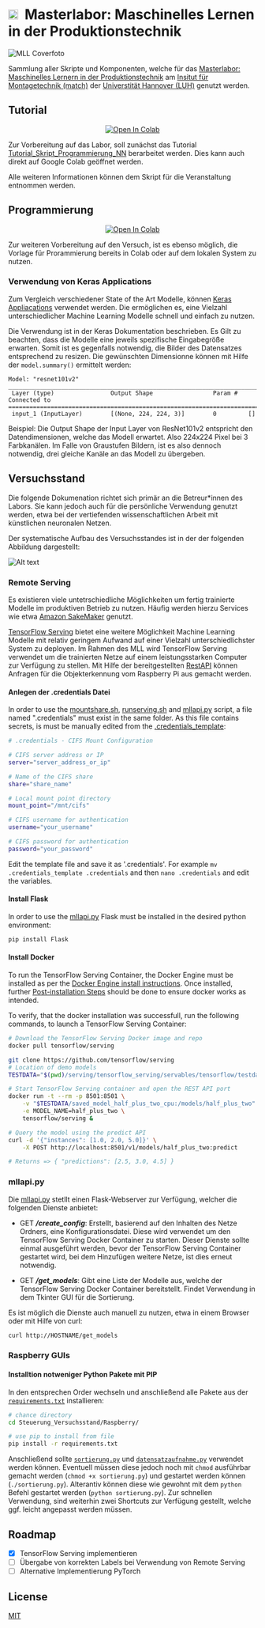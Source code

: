# <img src="Steuerung_Versuchsstand/Raspberry/matchminimal.png" height=20>&nbsp; Masterlabor: Maschinelles Lernen in der Produktionstechnik

![MLL Coverfoto](Steuerung_Versuchsstand/Raspberry/mllcover.png)

Sammlung aller Skripte und Komponenten, welche für das [Masterlabor: Maschinelles Lernern in der Produktionstechnik](https://www.match.uni-hannover.de/de/studium/lehrveranstaltungen/masterlabor-maschinelles-lernen-in-der-produktionstechnik) am [Insitut für Montagetechnik (match)](https://www.match.uni-hannover.de/) der [Universtität Hannover (LUH)](https://www.uni-hannover.de/) genutzt werden.

## Tutorial

<center><a target="_blank" href="https://colab.research.google.com/github/match-Education/match-MLL/Programmierung/Tutorial_Skript_Programmierung_NN.ipynb">
  <img src="https://colab.research.google.com/assets/colab-badge.svg" alt="Open In Colab"/>
</a></center>

Zur Vorbereitung auf das Labor, soll zunächst das Tutorial [Tutorial_Skript_Programmierung_NN](/Programmierung/Tutorial_Skript_Programmierung_NN.ipynb) berarbeitet werden. Dies kann auch direkt auf Google Colab geöffnet werden.

Alle weiteren Informationen können dem Skript für die Veranstaltung entnommen werden.

## Programmierung

<center><a target="_blank" href="https://colab.research.google.com/github/match-Education/match-MLL/Programmierung/Vorlage_Programmierung_NN_COLAB.ipynb">
  <img src="https://colab.research.google.com/assets/colab-badge.svg" alt="Open In Colab"/>
</a></center>

Zur weiteren Vorbereitung auf den Versuch, ist es ebenso möglich, die Vorlage für Prorammierung bereits in Colab oder auf dem lokalen System zu nutzen.


### Verwendung von Keras Applications

Zum Vergleich verschiedener State of the Art Modelle, können [Keras Appliacations](https://keras.io/api/applications/) verwendet werden. Die ermöglichen es, eine Vielzahl unterschiedlicher Machine Learning Modelle schnell und einfach zu nutzen.

Die Verwendung ist in der Keras Dokumentation beschrieben. Es Gilt zu beachten, dass die Modelle eine jeweils spezifische Eingabegröße erwarten. Somit ist es gegenfalls notwendig, die Bilder des Datensatzes entsprechend zu resizen. Die gewünschten Dimensionne können mit Hilfe der `model.summary()` ermittelt werden:

```
Model: "resnet101v2"
__________________________________________________________________________________________________
 Layer (type)                Output Shape                 Param #   Connected to                  
==================================================================================================
 input_1 (InputLayer)        [(None, 224, 224, 3)]        0         []                            
```
Beispiel: Die Output Shape der Input Layer von ResNet101v2 entspricht den Datendimensionen, welche das Modell erwartet. Also 224x224 Pixel bei 3 Farbkanälen. Im Falle von Graustufen Bildern, ist es also dennoch notwendig, drei gleiche Kanäle an das Modell zu übergeben.

## Versuchsstand

Die folgende Dokumenation richtet sich primär an die Betreur*innen des Labors. Sie kann jedoch auch für die persönliche Verwendung genutzt werden, etwa bei der vertiefenden wissenschaftlichen Arbeit mit künstlichen neuronalen Netzen.

Der systematische Aufbau des Versuchsstandes ist in der der folgenden Abbildung dargestellt:

![Alt text](Steuerung_Versuchsstand/Raspberry/mllarchitecture.png)

### Remote Serving

Es existieren viele untetrschiedliche Möglichkeiten um fertig trainierte Modelle im produktiven Betrieb zu nutzen. Häufig werden hierzu Services wie etwa [Amazon SakeMaker](https://aws.amazon.com/de/sagemaker/) genutzt.

[TensorFlow Serving](https://github.com/tensorflow/serving) bietet eine weitere Möglichkeit Machine Learning Modelle mit relativ geringem Aufwand auf einer Vielzahl unterschiedlichster System zu deployen. Im Rahmen des MLL wird TensorFlow Serving verwendet um die trainierten Netze auf einem leistungsstarken Computer zur Verfügung zu stellen. Mit Hilfe der bereitgestellten [RestAPI](https://www.tensorflow.org/tfx/serving/api_rest) können Anfragen für die Objekterkennung vom Raspberry Pi aus gemacht werden.

#### Anlegen der .credentials Datei
In order to use the [mountshare.sh](/Steuerung_Versuchsstand/Serving/mountshare.sh), [runserving.sh](/Steuerung_Versuchsstand/Serving/runserving.sh) and [mllapi.py](/Steuerung_Versuchsstand/Serving/mllapi.py) script, a file named ".credentials" must exist in the same folder. As this file contains secrets, is must be manually edited from the [.credentials_template](/Steuerung_Versuchsstand/Serving/.credentials_template):

```bash
# .credentials - CIFS Mount Configuration

# CIFS server address or IP
server="server_address_or_ip"

# Name of the CIFS share
share="share_name"

# Local mount point directory
mount_point="/mnt/cifs"

# CIFS username for authentication
username="your_username"

# CIFS password for authentication
password="your_password"
```

Edit the template file and save it as '.credentials'. For example `mv .credentials_template .credentials` and then `nano .credentials` and edit the variables.

#### Install Flask

In order to use the [mllapi.py](/Steuerung_Versuchsstand/Serving/mllapi.py) Flask must be installed in the desired python environment:

```bash
pip install Flask
```

#### Install Docker

To run the TensorFlow Serving Container, the Docker Engine must be installed as per the [Docker Engine install instructions](https://docs.docker.com/engine/install/). Once installed, further [Post-installation Steps](https://docs.docker.com/engine/install/linux-postinstall/) should be done to ensure docker works as intended.

To verify, that the docker installation was successfull, run the following commands, to launch a TensorFlow Serving Container:

```bash
# Download the TensorFlow Serving Docker image and repo
docker pull tensorflow/serving

git clone https://github.com/tensorflow/serving
# Location of demo models
TESTDATA="$(pwd)/serving/tensorflow_serving/servables/tensorflow/testdata"

# Start TensorFlow Serving container and open the REST API port
docker run -t --rm -p 8501:8501 \
    -v "$TESTDATA/saved_model_half_plus_two_cpu:/models/half_plus_two" \
    -e MODEL_NAME=half_plus_two \
    tensorflow/serving &

# Query the model using the predict API
curl -d '{"instances": [1.0, 2.0, 5.0]}' \
    -X POST http://localhost:8501/v1/models/half_plus_two:predict

# Returns => { "predictions": [2.5, 3.0, 4.5] }
```

### mllapi.py

Die [mllapi.py](/Steuerung_Versuchsstand/Serving/mllapi.py) stetllt einen Flask-Webserver zur Verfügung, welcher die folgenden Dienste anbietet:

- GET ***/create_config***: Erstellt, basierend auf den Inhalten des Netze Ordners, eine Konfigurationsdatei. Diese wird verwendet um den TensorFlow Serving Docker Container zu starten. Dieser Dienste sollte einmal ausgeführt werden, bevor der TensorFlow Serving Container gestartet wird, bei dem Hinzufügen weitere Netze, ist dies erneut notwendig.
  
- GET ***/get_models***: Gibt eine Liste der Modelle aus, welche der TensorFlow Serving Docker Container bereitstellt. Findet Verwendung in dem Tkinter GUI für die Sortierung.

Es ist möglich die Dienste auch manuell zu nutzen, etwa in einem Browser oder mit Hilfe von curl:

```bash
curl http://HOSTNAME/get_models
```

### Raspberry GUIs

#### Installtion notweniger Python Pakete mit PIP

In den entsprechen Order wechseln und anschließend alle Pakete aus der [`requirements.txt`](/Steuerung_Versuchsstand/Raspberry/requirements.txt) installieren:

```bash
# chance directory
cd Steuerung_Versuchsstand/Raspberry/

# use pip to install from file
pip install -r requirements.txt
```


Anschließend sollte [`sortierung.py`](/Steuerung_Versuchsstand/Raspberry/sortierung.py) und [`datensatzaufnahme.py`](/Steuerung_Versuchsstand/Raspberry/datensatzaufnahme.py) verwendet werden können. Eventuell müssen diese jedoch noch mit `chmod` ausführbar gemacht werden (`chmod +x sortierung.py`) und gestartet werden können (`./sortierung.py`). Alterantiv können diese wie gewohnt mit dem `python` Befehl gestartet werden (`python sortierung.py`). Zur schnellen Verwendung, sind weiterhin zwei Shortcuts zur Verfügung gestellt, welche ggf. leicht angepasst werden müssen.


## Roadmap
- [x] TensorFlow Serving implementieren
- [ ] Übergabe von korrekten Labels bei Verwendung von Remote Serving
- [ ] Alternative Implementierung PyTorch
## License

[MIT](https://choosealicense.com/licenses/mit/)